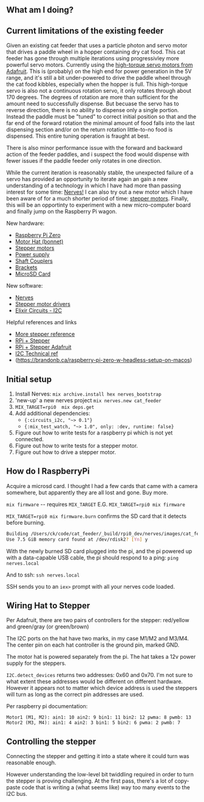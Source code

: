 
## What am I doing?


## Current limitations of the existing feeder
Given an existing cat feeder that uses a particle photon and servo motor that drives a paddle wheel in a hopper containing dry cat food. This cat feeder has gone through multiple iterations using progressivley more powerful servo motors. Currently using the [high-torque servo motors from Adafruit](https://www.adafruit.com/product/1142). This is (probably) on the high end for power generation in the 5V range, and it's still a bit under-powered to drive the paddle wheel through the cat food kibbles, especially when the hopper is full. This high-torque servo is also not a continuous rotation servo, it only rotates through about 170 degrees. The degrees of rotation are more than sufficient for the amount need to successfully dispense. But becuase the servo has to reverse direction, there is no ability to dispense only a single portion. Instead the paddle must be "tuned" to correct initial position so that and the far end of the forward rotation the minimal amount of food falls into the last dispensing section and/or on the return rotation little-to-no food is dispensed. This entire tuning operation is fraught at best.

There is also minor performance issue with the forward and backward action of the feeder paddles, and i suspect the food would dispense with fewer issues if the paddle feeder only rotates in one direction.

While the current iteration is reasonably stable, the unexpected failure of a servo has provided an opportunity to iterate again an gain a new understanding of a technology in which I have had more than passing interest for some time: [Nerves!](https://www.nerves-project.org/) I can also try out a new motor which I have been aware of for a much shorter period of time: [stepper motors](https://www.adafruit.com/product/324). Finally, this will be an opportinty to experiment with a new micro-computer board and finally jump on the Raspberry Pi wagon.

New hardware:

  - [Raspberry Pi Zero](https://www.adafruit.com/product/3708)
  - [Motor Hat (bonnet)](https://www.adafruit.com/product/4280)
  - [Stepper motors](https://www.adafruit.com/product/324)
  - [Power supply](https://smile.amazon.com/gp/product/B06Y64QLBM)
  - [Shaft Couplers](https://smile.amazon.com/gp/product/B07FXY9B8D)
  - [Brackets](https://smile.amazon.com/gp/product/B07D7P2DC3)
  - [MicroSD Card](https://smile.amazon.com/gp/product/B07R3QRGGF)

New software:

  - [Nerves](https://hexdocs.pm/nerves/getting-started.html)
  - [Stepper motor drivers](#?link=TBD)
  - [Elixir Circuits - I2C](https://github.com/elixir-circuits/circuits_i2c)

Helpful references and links
  - [More stepper reference](http://wsmoak.net/2016/02/08/stepper-motor-elixir.html)
  - [RPi + Stepper](https://www.maxbotix.com/Setup-Raspberry-Pi-Zero-for-i2c-Sensor-151)
  - [RPi + Stepper Adafruit](https://learn.adafruit.com/adafruit-dc-and-stepper-motor-hat-for-raspberry-pi?view=all)
  - [I2C Technical ref](https://elixir.bootlin.com/linux/v5.10.1/source/Documentation/i2c/dev-interface.rst)
  - (https://brandonb.ca/raspberry-pi-zero-w-headless-setup-on-macos)
## Initial setup

1) Install Nerves: `mix archive.install hex nerves_bootstrap`
1) 'new-up' a new nerves project `mix nerves.new cat_feeder`
1) `MIX_TARGET=rpi0  mix deps.get`
1) Add additional dependencies:
    - `{:circuits_i2c, "~> 0.1"}`
    - `{:mix_test_watch, "~> 1.0", only: :dev, runtime: false}`
1) Figure out how to write tests for a raspberry pi which is not yet connected.
1) Figure out how to write tests for a stepper motor.
1) Figure out how to drive a stepper motor.

## How do I RaspberryPi

Acquire a microsd card. I thought I had a few cards that came with a camera somewhere, but apparently they are all lost and gone. Buy more.

`mix firmware` -- requires `MIX_TARGET`
E.G. `MIX_TARGET=rpi0 mix firmware`

`MIX_TARGET=rpi0 mix firmware.burn` confirms the SD card that it detects before burning.

```sh
Building /Users/ck/code/cat_feeder/_build/rpi0_dev/nerves/images/cat_feeder.fw...
Use 7.5 GiB memory card found at /dev/rdisk2? [Yn] y
```

With the newly burned SD card plugged into the pi, and the pi powered up with a data-capable USB cable, the pi should respond to a ping: `ping nerves.local`

And to ssh: `ssh nerves.local`

SSH sends you to an `iex>` prompt with all your nerves code loaded.

## Wiring Hat to Stepper

Per Adafruit, there are two pairs of controllers for the stepper: red/yellow and green/gray (or green/brown)

The I2C ports on the hat have two marks, in my case M1/M2 and M3/M4. The center pin on each hat controller is the ground pin, marked GND.

The motor hat is powered separately from the pi. The hat takes a 12v power supply for the steppers.

`I2C.detect_devices` returns two addresses: 0x60 and 0x70. I'm not sure to what extent these addresses would be different on different hardware. However it appears not to matter which device address is used the steppers will turn as long as the correct pin addresses are used.

Per raspberry pi documentation:
```
Motor1 (M1, M2): ain1: 10 ain2: 9 bin1: 11 bin2: 12 pwma: 8 pwmb: 13
Motor2 (M3, M4): ain1: 4 ain2: 3 bin1: 5 bin2: 6 pwma: 2 pwmb: 7
```

## Controlling the stepper

Connecting the stepper and getting it into a state where it could turn was reasonable enough.

However understanding the low-level bit twiddling required in order to turn the stepper is proving challenging. At the first pass, there's a lot of copy-paste code that is writing a (what seems like) way too many events to the I2C bus.


